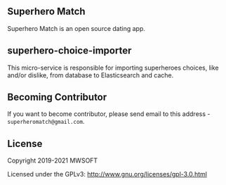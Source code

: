 ## Superhero Match
Superhero Match is an open source dating app.

## superhero-choice-importer
This micro-service is responsible for importing superheroes choices, like and/or dislike, from database to 
Elasticsearch and cache. 

## Becoming Contributor
If you want to become contributor, please send email to this address - `superheromatch@gmail.com`.

## License
Copyright 2019-2021 MWSOFT

Licensed under the GPLv3: http://www.gnu.org/licenses/gpl-3.0.html
